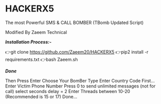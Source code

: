 # HACKERX5
The most Powerful SMS &amp; CALL BOMBER (TBomb Updated Script)

Modified By Zaeem Technical

***Installation Process:-***

👉git clone https://github.com/Zaeem20/HACKERX5
👉pip2 install -r requirements.txt
👉bash Zaeem.sh

***Done***

Then Press Enter
Choose Your BomBer Type
Enter Country Code First...
Enter Victim Phone Number
Press 0 to send unlimited messages (not for call)
select seconds delay = 2
Enter Threads between 10-20 (Recommended is 15 or 17)
Done...
